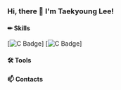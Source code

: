 ### Hi, there 👋 I'm Taekyoung Lee!

#### ✏ Skills
[![C Badge](https://img.shields.io/badge/<LABEL>-<MESSAGE>-<COLOR>)]
[![C Badge](https://img.shields.io/badge/C-blue?style=flat-sqaure)]



#### 🛠 Tools

#### 📫 Contacts

